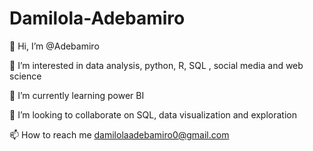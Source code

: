 # Damilola-Adebamiro

👋 Hi, I’m @Adebamiro 

👀 I’m interested in data analysis, python, R, SQL , social media and web science

🌱 I’m currently learning power BI

💞️ I’m looking to collaborate on SQL, data visualization and exploration

📫 How to reach me damilolaadebamiro0@gmail.com
